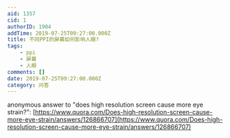 ```yaml
---
aid: 1357
cid: 1
authorID: 1904
addTime: 2019-07-25T09:27:00.000Z
title: 不同PPI的屏幕如何影响人眼?
tags:
    - ppi
    - 屏幕
    - 人眼
comments: []
date: 2019-07-25T09:27:00.000Z
category: 问答
---
```


anonymous answer to "does high resolution screen cause more eye strain?": [https://www.quora.com/Does-high-resolution-screen-cause-more-eye-strain/answers/126866707](https://www.quora.com/Does-high-resolution-screen-cause-more-eye-strain/answers/126866707)
